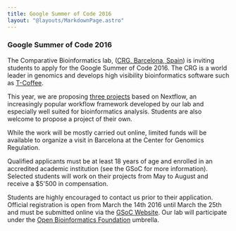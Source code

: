 ```yaml
---
title: Google Summer of Code 2016
layout: "@layouts/MarkdownPage.astro"
---
```


<div class="blg-summary example">
<h3>Google Summer of Code 2016</h3>
</div>

The Comparative Bioinformatics lab, ([CRG, Barcelona, Spain](http://www.crg.es)) is inviting
students to apply for the Google Summer of Code 2016. The CRG is a world leader
in genomics and develops high visibility bioinformatics software such as [T-Coffee](http://www.tcoffee.org).

This year, we are proposing [three projects](http://obf.github.io/GSoC/ideas/#nextflow)
based on Nextflow, an increasingly popular workflow framework developed by our lab and
especially well suited for bioinformatics analysis.
Students are also welcome to propose a project of their own.

While the work will be mostly carried out online, limited funds will be available to
organize a visit in Barcelona at the Center for Genomics Regulation.

Qualified applicants must be at least 18 years of age and enrolled in an accredited academic
institution (see the GSoC for more information). Selected students will work on their projects
from May to August and receive a $5'500 in compensation.

Students are highly encouraged to contact us prior to their application. Official registration
is open from March the 14th 2016 until March the 25th and must be submitted online via the
[GSoC Website](https://developers.google.com/open-source/gsoc/). Our lab will participate under
the [Open Bioinformatics Foundation](http://www.open-bio.org) umbrella.
